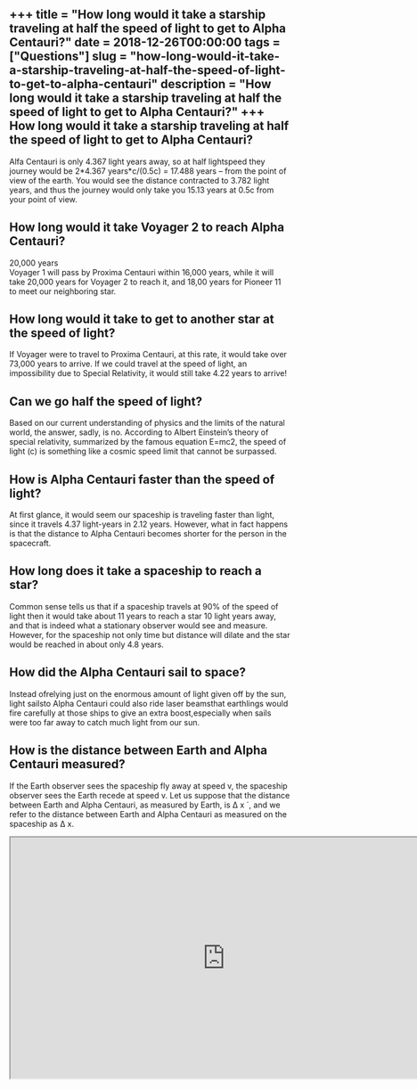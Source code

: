 +++
title = "How long would it take a starship traveling at half the speed of light to get to Alpha Centauri?"
date = 2018-12-26T00:00:00
tags = ["Questions"]
slug = "how-long-would-it-take-a-starship-traveling-at-half-the-speed-of-light-to-get-to-alpha-centauri"
description = "How long would it take a starship traveling at half the speed of light to get to Alpha Centauri?"
+++
How long would it take a starship traveling at half the speed of light to get to Alpha Centauri?
------------------------------------------------------------------------------------------------

Alfa Centauri is only 4.367 light years away, so at half lightspeed they journey would be 2\*4.367 years\*c/(0.5c) = 17.488 years – from the point of view of the earth. You would see the distance contracted to 3.782 light years, and thus the journey would only take you 15.13 years at 0.5c from your point of view.

How long would it take Voyager 2 to reach Alpha Centauri?
---------------------------------------------------------

20,000 years  
Voyager 1 will pass by Proxima Centauri within 16,000 years, while it will take 20,000 years for Voyager 2 to reach it, and 18,00 years for Pioneer 11 to meet our neighboring star.

How long would it take to get to another star at the speed of light?
--------------------------------------------------------------------

If Voyager were to travel to Proxima Centauri, at this rate, it would take over 73,000 years to arrive. If we could travel at the speed of light, an impossibility due to Special Relativity, it would still take 4.22 years to arrive!

Can we go half the speed of light?
----------------------------------

Based on our current understanding of physics and the limits of the natural world, the answer, sadly, is no. According to Albert Einstein’s theory of special relativity, summarized by the famous equation E=mc2, the speed of light (c) is something like a cosmic speed limit that cannot be surpassed.

How is Alpha Centauri faster than the speed of light?
-----------------------------------------------------

At first glance, it would seem our spaceship is traveling faster than light, since it travels 4.37 light-years in 2.12 years. However, what in fact happens is that the distance to Alpha Centauri becomes shorter for the person in the spacecraft.

How long does it take a spaceship to reach a star?
--------------------------------------------------

Common sense tells us that if a spaceship travels at 90% of the speed of light then it would take about 11 years to reach a star 10 light years away, and that is indeed what a stationary observer would see and measure. However, for the spaceship not only time but distance will dilate and the star would be reached in about only 4.8 years.

How did the Alpha Centauri sail to space?
-----------------------------------------

Instead ofrelying just on the enormous amount of light given off by the sun, light sailsto Alpha Centauri could also ride laser beamsthat earthlings would fire carefully at those ships to give an extra boost,especially when sails were too far away to catch much light from our sun.

How is the distance between Earth and Alpha Centauri measured?
--------------------------------------------------------------

If the Earth observer sees the spaceship fly away at speed v, the spaceship observer sees the Earth recede at speed v. Let us suppose that the distance between Earth and Alpha Centauri, as measured by Earth, is Δ x ´, and we refer to the distance between Earth and Alpha Centauri as measured on the spaceship as Δ x.

<iframe allow="accelerometer; autoplay; clipboard-write; encrypted-media; gyroscope; picture-in-picture" allowfullscreen="" class="__youtube_prefs__  epyt-is-override  no-lazyload" data-no-lazy="1" data-origheight="433" data-origwidth="770" data-skipgform_ajax_framebjll="" height="433" id="_ytid_76311" loading="lazy" src="https://www.youtube.com/embed/JWeR_F4uyE0?enablejsapi=1&autoplay=0&cc_load_policy=0&cc_lang_pref=&iv_load_policy=1&loop=0&modestbranding=0&rel=1&fs=1&playsinline=0&autohide=2&theme=dark&color=red&controls=1&" title="YouTube player" width="770"></iframe>